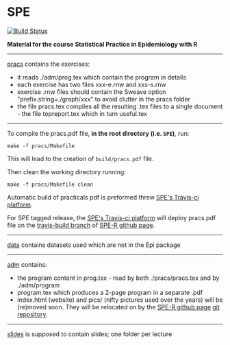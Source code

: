 SPE
================

[![Build Status](https://travis-ci.org/SPE-R/SPE.svg?branch=master)](https://travis-ci.org/SPE-R/SPE)

**Material for the course Statistical Practice in Epidemiology with R**

-----

[pracs](https://github.com/SPE-R/SPE/tree/master/pracs) contains the exercises:

-   it reads ./adm/prog.tex which contain the program in details
-   each exercise has two files xxx-e.rnw and xxx-s.rnw
-   exercise .rnw files should contain the Sweave option "prefix.string=./graph/xxx" to avoid clutter in the pracs folder
-   the file pracs.tex compiles all the resulting .tex files to a single document - the file topreport.tex which in turn useful.tex

-----

To compile the pracs.pdf file, **in the root directory (i.e. `SPE`)**, run:

`make -f pracs/Makefile`

This will lead to the creation of `build/pracs.pdf` file.

Then clean the working directory running:

`make -f pracs/Makefile clean`

Automatic build of practicals pdf is preformed threw [SPE's Travis-ci platform](https://travis-ci.org/SPE-R/SPE).

For SPE tagged release, the [SPE's Travis-ci platform](https://travis-ci.org/SPE-R/SPE) will deploy pracs.pdf file on the [travis-build branch](https://github.com/SPE-R/SPE-R.github.io/tree/master) of [SPE-R github page](https://spe-r.github.io/).

-----

[data](https://github.com/SPE-R/SPE/tree/master/data) contains datasets used which are not in the Epi package

-----

[adm](https://github.com/SPE-R/SPE/tree/master/adm) contains:

-   the program content in prog.tex - read by both ./pracs/pracs.tex and by ./adm/program
-   program.tex which produces a 2-page program in a separate .pdf
-   index.html (website) and pics/ (nifty pictures used over the years) will be (re)moved soon. They will be relocated on by the [SPE-R github page](https://spe-r.github.io/) [git repository](https://github.com/SPE-R/SPE-R.github.io/tree/master).

-----

[slides](https://github.com/SPE-R/SPE/tree/master/slides) is supposed to contain slides; one folder per lecture
